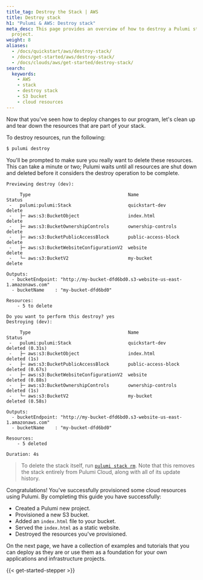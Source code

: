 ```yaml
---
title_tag: Destroy the Stack | AWS
title: Destroy stack
h1: "Pulumi & AWS: Destroy stack"
meta_desc: This page provides an overview of how to destroy a Pulumi stack of an AWS
  project.
weight: 8
aliases:
  - /docs/quickstart/aws/destroy-stack/
  - /docs/get-started/aws/destroy-stack/
  - /docs/clouds/aws/get-started/destroy-stack/
search:
  keywords:
    - AWS
    - stack
    - destroy stack
    - S3 bucket
    - cloud resources
---
```


Now that you've seen how to deploy changes to our program, let's clean up and tear down the resources that are part of your stack.

To destroy resources, run the following:

```bash
$ pulumi destroy
```

You'll be prompted to make sure you really want to delete these resources. This can take a minute or two; Pulumi waits until all resources are shut down and deleted before it considers the destroy operation to be complete.

```
Previewing destroy (dev):

     Type                                    Name                 Status
 -   pulumi:pulumi:Stack                     quickstart-dev       delete
 -   ├─ aws:s3:BucketObject                  index.html           delete
 -   ├─ aws:s3:BucketOwnershipControls       ownership-controls   delete
 -   ├─ aws:s3:BucketPublicAccessBlock       public-access-block  delete
 -   ├─ aws:s3:BucketWebsiteConfigurationV2  website              delete
 -   └─ aws:s3:BucketV2                      my-bucket            delete

Outputs:
  - bucketEndpoint: "http://my-bucket-dfd6bd0.s3-website-us-east-1.amazonaws.com"
  - bucketName    : "my-bucket-dfd6bd0"

Resources:
    - 5 to delete

Do you want to perform this destroy? yes
Destroying (dev):

     Type                                    Name                 Status
 -   pulumi:pulumi:Stack                     quickstart-dev       deleted (0.31s)
 -   ├─ aws:s3:BucketObject                  index.html           deleted (1s)
 -   ├─ aws:s3:BucketPublicAccessBlock       public-access-block  deleted (0.67s)
 -   ├─ aws:s3:BucketWebsiteConfigurationV2  website              deleted (0.88s)
 -   ├─ aws:s3:BucketOwnershipControls       ownership-controls   deleted (1s)
 -   └─ aws:s3:BucketV2                      my-bucket            deleted (0.58s)

Outputs:
  - bucketEndpoint: "http://my-bucket-dfd6bd0.s3-website-us-east-1.amazonaws.com"
  - bucketName    : "my-bucket-dfd6bd0"

Resources:
    - 5 deleted

Duration: 4s
```

> To delete the stack itself, run [`pulumi stack rm`](/docs/cli/commands/pulumi_stack_rm). Note that this removes the stack entirely from Pulumi Cloud, along with all of its update history.

Congratulations! You've successfully provisioned some cloud resources using Pulumi. By completing this guide you have successfully:

- Created a Pulumi new project.
- Provisioned a new S3 bucket.
- Added an `index.html` file to your bucket.
- Served the `index.html` as a static website.
- Destroyed the resources you've provisioned.

On the next page, we have a collection of examples and tutorials that you can deploy as they are or use them as a foundation for your own applications and infrastructure projects.

{{< get-started-stepper >}}
